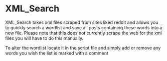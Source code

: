 # XML_Search 
XML_Search takes xml files scraped from sites liked reddit and allows you to quickly search a wordlist and save all posts containing these words into a new file.
Please note that this does not currently scrape the web for the xml files you will have to do this manually.

To alter the wordlist locate it in the script file and simply add or remove any words you wish the list is marked with a comment
